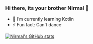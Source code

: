 ### Hi there, its your brother Nirmal 👋

- 🌱 I’m currently learning Kotlin
- ⚡ Fun fact: Can't dance 

[![Nirmal's GitHub stats](https://github-readme-stats.vercel.app/api?username=Nirmal-Mudaliar)](https://github.com/anuraghazra/github-readme-stats)
